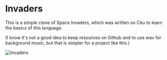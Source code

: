 # Invaders

This is a simple clone of Space Invaders, which was written on Céu to learn the basics of this language.

(I know it's not a good idea to keep resources on Github and to use wav for background music, but that is simpler for a project like this.)

![Invaders](http://tkachov.ru/gsoc/proposal/invaders.png)